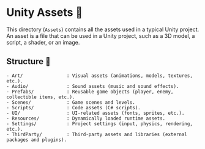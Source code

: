 # Unity Assets 🎨

This directory (`Assets`) contains all the assets used in a typical Unity project.
An asset is a file that can be used in a Unity project, such as a 3D model, a script, a shader, or an image.

## Structure 📁

    - Art/                : Visual assets (animations, models, textures, etc.).
    - Audio/              : Sound assets (music and sound effects).
    - Prefabs/            : Reusable game objects (player, enemy, collectible items, etc.).
    - Scenes/             : Game scenes and levels.
    - Scripts/            : Code assets (C# scripts).
    - UI/                 : UI-related assets (fonts, sprites, etc.).
    - Resources/          : Dynamically loaded runtime assets.
    - Settings/           : Project settings (input, physics, rendering, etc.).
    - ThirdParty/         : Third-party assets and libraries (external packages and plugins).
